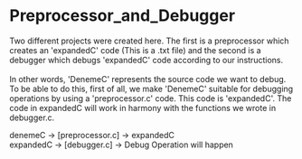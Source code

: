 # Preprocessor_and_Debugger
Two different projects were created here. The first is a preprocessor which creates an 'expandedC' code (This is a .txt file)
and the second is a debugger which debugs 'expandedC' code according to our instructions.  <br />
<br />
In other words, 'DenemeC' represents the source code we want to debug.
To be able to do this, first of all, we make 'DenemeC' suitable for debugging operations by using a 'preprocessor.c' code. This code is 'expandedC'. 
The code in expandedC will work in harmony with the functions we wrote in debugger.c.

denemeC -> [preprocessor.c] -> expandedC <br />
expandedC -> [debugger.c] -> Debug Operation will happen
